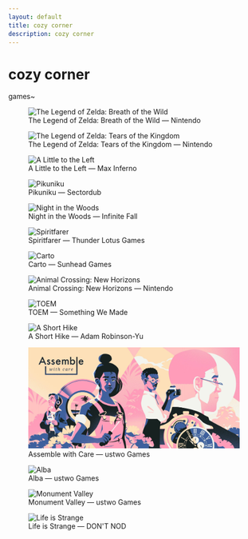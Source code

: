 ```yaml
---
layout: default
title: cozy corner
description: cozy corner
---
```


<div class="intro">
  <h1>cozy corner</h1>
  <div>
    <p>games~</p>
  </div>
</div>
<div class="gallery">
  <figure>
    <img src="https://tinfoil.media/i/01007EF00011E000/0/0/d3c210e61e8487200fc4c344987243a60257838187a69a6a81c42d7447d5d192" alt="The Legend of Zelda: Breath of the Wild">
    <figcaption>The Legend of Zelda: Breath of the Wild — Nintendo</figcaption>
  </figure>
  <figure>
    <img src="https://assets-prd.ignimgs.com/2022/09/14/zelda-tears-of-the-kingdom-button-2k-1663127818777.jpg" alt="The Legend of Zelda: Tears of the Kingdom">
    <figcaption>The Legend of Zelda: Tears of the Kingdom — Nintendo</figcaption>
  </figure>
</div>
<div class="gallery">
  <figure>
    <img src="https://images.squarespace-cdn.com/content/v1/635ffc7b70ac56311f9561a6/11c9ac1b-5358-4b96-a5de-b0a157b4b47f/ALTTL-KEYart-16x9-01.jpg?format=2500w" alt="A Little to the Left">
    <figcaption>A Little to the Left — Max Inferno</figcaption>
  </figure>
  <figure>
    <img src="https://gametrex.com/wp-content/uploads/2019/03/Pikuniku-Free-Download.jpg" alt="Pikuniku">
    <figcaption>Pikuniku — Sectordub</figcaption>
  </figure>
</div>
<div class="gallery">
  <figure>
    <img src="https://nintendoeverything.com/wp-content/uploads/night-in-the-woods.jpg" alt="Night in the Woods">
    <figcaption>Night in the Woods — Infinite Fall</figcaption>
  </figure>
  <figure>
    <img src="https://thunderlotusgames.com/wp-content/uploads/2021/12/Spiritfarer_Farewell_Edition_Key_Art_2560x1440.jpg" alt="Spiritfarer">
    <figcaption>Spiritfarer — Thunder Lotus Games</figcaption>
  </figure>
</div>
<div class="gallery">
  <figure>
    <img src="https://cdn02.nintendo-europe.com/media/images/10_share_images/games_15/nintendo_switch_download_software_1/H2x1_NSwitchDS_Carto_image1600w.jpg" alt="Carto">
    <figcaption>Carto — Sunhead Games</figcaption>
  </figure>
  <figure>
    <img src="https://caws.ws/forum/uploads/monthly_2020_12/854883163_ACNHtitlescreen.jpg.bd39b4f67a0be8d31f5a70696b2c1d71.jpg" alt="Animal Crossing: New Horizons">
    <figcaption>Animal Crossing: New Horizons — Nintendo</figcaption>
  </figure>
</div>
<div class="gallery">
  <figure>
    <img src="https://lh3.googleusercontent.com/u/0/drive-viewer/AITFw-wx74EyGcxklyeBHErR2NlMJBD7CrxeJko0JN279eo-XZxqMW9Zs1i_h348P-7AiJCh771B1ktpGRUSUNisuCphz8MBBg=w3310-h2070" alt="TOEM">
    <figcaption>TOEM — Something We Made</figcaption>
  </figure>
  <figure>
    <img src="https://ashorthike.com/press/images/banner6.jpg" alt="A Short Hike">
    <figcaption>A Short Hike — Adam Robinson-Yu</figcaption>
  </figure>
</div>
<div class="gallery">
  <figure>
    <img src="/assets/media/other/assemble-with-care.jpg" alt="Assemble with Care">
    <figcaption>Assemble with Care — ustwo Games</figcaption>
  </figure>
  <figure>
    <img src="https://www.albawildlife.com/static/9dd06179b68fd5b7edb38785b21ccbfd/db8d1/Castle_tvOS_3840x2160.webp" alt="Alba">
    <figcaption>Alba — ustwo Games</figcaption>
  </figure>
  <figure>
    <img src="https://wpuploads.appadvice.com/wp-content/uploads/2015/01/mv.jpg" alt="Monument Valley">
    <figcaption>Monument Valley — ustwo Games</figcaption>
  </figure>
</div>
<div class="gallery">
  <figure>
    <img src="http://playertheory.com/images/LiS_Cover.jpg" alt="Life is Strange">
    <figcaption>Life is Strange — DON'T NOD</figcaption>
  </figure>
</div>